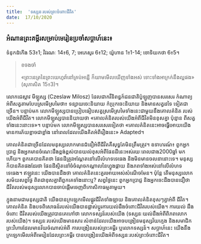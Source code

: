 ```yaml
---
title:  'ទស្សនៈរបស់ព្រះចំពោះជីវិត'
date:  17/10/2020
---
```


### អំណានព្រះគម្ពីរសម្រាប់មេរៀនប្រចាំសប្តាហ៍នេះ៖
ទំនុកដំកើង 53៖1; វិវរណៈ 14៖6, 7; អេភេសូរ 6៖12; យ៉ូហាន 1៖1-14; ចោទិយកថា 6៖5។

> <p>ខចងចាំ</p>
> «ព្រះនេត្រនៃព្រះយេហូវ៉ានៅគ្រប់អន្លើ ក៏យាមមើលឃើញទាំងអស់ ទោះទាំងអាក្រក់នឹងល្អផង» (សុភាសិត 15៖3)។

លោកជេស្លាវ មីឡូស្ស (Czeslaw Milosz) ដែលជាកវីនិពន្ធក៍ជនជាតិប៉ូឡូញបានសរសេរ កំណាព្យអំពីសត្វតាមបែបស្រមើស្រមៃថា៖ ទន្សាយចេះនិយាយ កំប្រុកចេះនិយាយ និងមានសត្វដទៃ ទៀតជាច្រើន។ បន្ទាប់មក លោកមីឡូស្សបានប្រៀបធៀបសត្វស្រមើស្រមៃទាំងនេះជាមួយនឹងគោលគំនិត របស់យើងអំពីជីវិត។ លោកមីឡូស្សបាននិយាយថា «គោលគំនិតរបស់យើងអំពីជីវិតមិនខុសគ្នា ប៉ុន្មាន ពីសត្វទាំងនេះនោះទេ»។ បន្ទាប់មក លោកមីឡូស្សបានសរសេរទៀតថា «គោលគំនិតនេះអាចធ្វើអោយយើងមានការភ័យខ្លាចជាខ្លាំង នៅពេលដែលយើងគិតអំពីរឿងនេះ» Adapted។

គោលគំនិតជាច្រើនដែលមនុស្សលោកមានជំនឿអំពីជីវិតគឺសុទ្ធតែមិនត្រឹមត្រូវ។ ឧទាហរណ៍៖ ពួកអ្នកប្រាជ្ញ និងអ្នកមានចំណេះដឹងខ្ពង់ខ្ពស់បានយល់ខុសអំពីផែនដីនេះអស់រយៈពេលជាង2000ឆ្នាំ មកហើយ។ ពួកគេបានគិតថា ផែនដីត្រូវអណ្តែតនៅលើលំហទទេធេង និងមិនមានចលនានោះទេ។ មនុស្ស ក៏បានគិតផងដែរថា ផែនដីស្ថិតនៅចំចំណុចកណ្តាលនៃហ្វូងផ្កាយ និងភពទាំងអស់នៅលើលំហទទេធេង។ ឥឡូវនេះ យើងបានដឹងថា គោលគំនិតនេះគួរអោយអស់សំណើចមែន។ ប៉ុន្តែ តើមនុស្សលោកសម័យសព្វថ្ងៃ ពិតជាខុសគ្នាពីពួកគេទាំងនោះឬ? សព្វថ្ងៃនេះ ពួកអ្នកប្រាជ្ញ និងអ្នកចេះដឹងបានជឿថា ជីវិតរបស់មនុស្សលោកបានចាប់ផ្តើមចេញពីកោសិកាធម្មតាមួយ។

ក្នុងនាមជាមនុស្សជាតិ យើងបានក្រឡេកមើលផ្លូវជីវិតទាំងឡាយ និងគោលគំនិតខុសៗគ្នាអំពី ជីវិត។ គោលគំនិត និងបទពិសោធន៍របស់យើងបានផ្លាស់ប្តូរការយល់ដឹងចំពោះជីវិតរបស់យើង។ ការយល់ ដឹងចំពោះ ជីវិតរបស់យើងត្រូវបានគេហៅថា លោកទស្សន៍របស់យើង (ទស្សនៈយល់ដឹងអំពីពិភពលោក របស់យើង)។ ទស្សនៈរបស់យើងមានសារៈសំខាន់ដែលយើងអាចបង្រៀនមនុស្សវ័យក្មេង និងសមាជិក ព្រះវិហារដែលមានវ័យចំណាស់អំពី ការបង្រៀនរបស់ព្រះគម្ពីរ ឬលោកទស្សន៍។ សប្តាហ៍នេះ យើងនឹង ក្រឡេកមើលអំពីមេរៀនដែលព្រះគម្ពីរ បានបង្រៀនយើងអំពីទស្សនៈរបស់ព្រះចំពោះជីវិត។